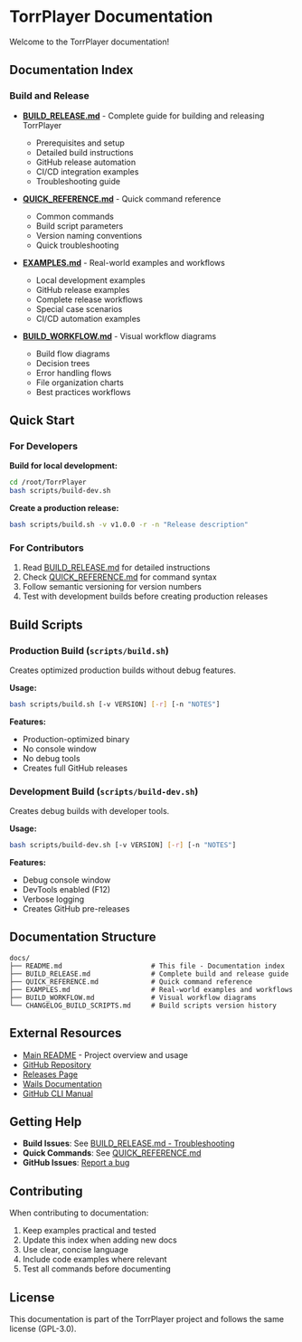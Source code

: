 # TorrPlayer Documentation

Welcome to the TorrPlayer documentation!

## Documentation Index

### Build and Release
- **[BUILD_RELEASE.md](BUILD_RELEASE.md)** - Complete guide for building and releasing TorrPlayer
  - Prerequisites and setup
  - Detailed build instructions
  - GitHub release automation
  - CI/CD integration examples
  - Troubleshooting guide

- **[QUICK_REFERENCE.md](QUICK_REFERENCE.md)** - Quick command reference
  - Common commands
  - Build script parameters
  - Version naming conventions
  - Quick troubleshooting

- **[EXAMPLES.md](EXAMPLES.md)** - Real-world examples and workflows
  - Local development examples
  - GitHub release examples
  - Complete release workflows
  - Special case scenarios
  - CI/CD automation examples

- **[BUILD_WORKFLOW.md](BUILD_WORKFLOW.md)** - Visual workflow diagrams
  - Build flow diagrams
  - Decision trees
  - Error handling flows
  - File organization charts
  - Best practices workflows

## Quick Start

### For Developers

**Build for local development:**
```bash
cd /root/TorrPlayer
bash scripts/build-dev.sh
```

**Create a production release:**
```bash
bash scripts/build.sh -v v1.0.0 -r -n "Release description"
```

### For Contributors

1. Read [BUILD_RELEASE.md](BUILD_RELEASE.md) for detailed instructions
2. Check [QUICK_REFERENCE.md](QUICK_REFERENCE.md) for command syntax
3. Follow semantic versioning for version numbers
4. Test with development builds before creating production releases

## Build Scripts

### Production Build (`scripts/build.sh`)
Creates optimized production builds without debug features.

**Usage:**
```bash
bash scripts/build.sh [-v VERSION] [-r] [-n "NOTES"]
```

**Features:**
- Production-optimized binary
- No console window
- No debug tools
- Creates full GitHub releases

### Development Build (`scripts/build-dev.sh`)
Creates debug builds with developer tools.

**Usage:**
```bash
bash scripts/build-dev.sh [-v VERSION] [-r] [-n "NOTES"]
```

**Features:**
- Debug console window
- DevTools enabled (F12)
- Verbose logging
- Creates GitHub pre-releases

## Documentation Structure

```
docs/
├── README.md                      # This file - Documentation index
├── BUILD_RELEASE.md               # Complete build and release guide
├── QUICK_REFERENCE.md             # Quick command reference
├── EXAMPLES.md                    # Real-world examples and workflows
├── BUILD_WORKFLOW.md              # Visual workflow diagrams
└── CHANGELOG_BUILD_SCRIPTS.md     # Build scripts version history
```

## External Resources

- [Main README](../README.md) - Project overview and usage
- [GitHub Repository](https://github.com/german2285/TorrPlayer)
- [Releases Page](https://github.com/german2285/TorrPlayer/releases)
- [Wails Documentation](https://wails.io/docs/introduction/)
- [GitHub CLI Manual](https://cli.github.com/manual/)

## Getting Help

- **Build Issues**: See [BUILD_RELEASE.md - Troubleshooting](BUILD_RELEASE.md#troubleshooting)
- **Quick Commands**: See [QUICK_REFERENCE.md](QUICK_REFERENCE.md)
- **GitHub Issues**: [Report a bug](https://github.com/german2285/TorrPlayer/issues)

## Contributing

When contributing to documentation:
1. Keep examples practical and tested
2. Update this index when adding new docs
3. Use clear, concise language
4. Include code examples where relevant
5. Test all commands before documenting

## License

This documentation is part of the TorrPlayer project and follows the same license (GPL-3.0).
